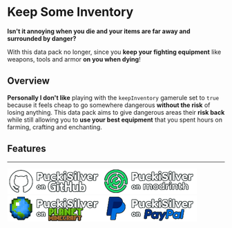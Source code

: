 # Keep Some Inventory

**Isn't it annoying when you die and your items are far away and surrounded by danger?**

With this data pack no longer, since you **keep your fighting equipment** like weapons, tools and armor **on you when dying**!

## Overview
**Personally I don't like** playing with the `keepInventory` gamerule set to `true` because it feels cheap to go somewhere dangerous **without the risk** of losing anything.
This data pack aims to give dangerous areas their **risk back** while still allowing you to **use your best equipment** that you spent hours on farming, crafting and enchanting.

## Features


---
[![PuckiSilver on GitHub](https://raw.githubusercontent.com/PuckiSilver/static-files/main/link_logos/GitHub.png)](https://github.com/PuckiSilver)[![PuckiSilver on modrinth](https://raw.githubusercontent.com/PuckiSilver/static-files/main/link_logos/modrinth.png)](https://modrinth.com/user/PuckiSilver)[![PuckiSilver on PlanetMinecraft](https://raw.githubusercontent.com/PuckiSilver/static-files/main/link_logos/PlanetMinecraft.png)](https://planetminecraft.com/m/PuckiSilver)[![PuckiSilver on PayPal](https://raw.githubusercontent.com/PuckiSilver/static-files/main/link_logos/PayPal.png)](https://paypal.me/puckisilver)
